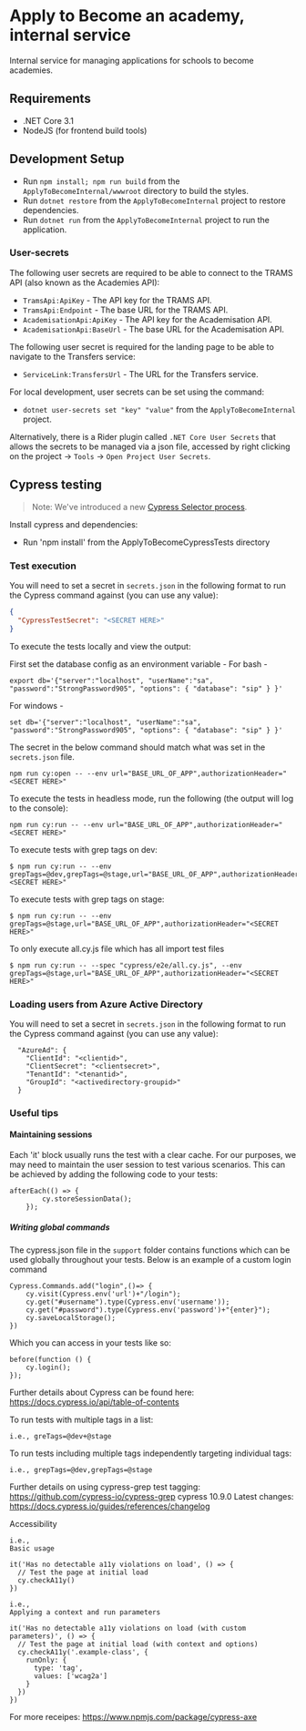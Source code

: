 # Apply to Become an academy, internal service
Internal service for managing applications for schools to become academies.

## Requirements
- .NET Core 3.1
- NodeJS (for frontend build tools)

## Development Setup

- Run `npm install; npm run build` from the `ApplyToBecomeInternal/wwwroot` directory to build the styles.
- Run `dotnet restore` from the `ApplyToBecomeInternal` project to restore dependencies.
- Run `dotnet run` from the `ApplyToBecomeInternal` project to run the application.

### User-secrets
The following user secrets are required to be able to connect to the TRAMS API (also known as the Academies API):

- `TramsApi:ApiKey` - The API key for the TRAMS API.
- `TramsApi:Endpoint` - The base URL for the TRAMS API.
- `AcademisationApi:ApiKey` - The API key for the Academisation API.
- `AcademisationApi:BaseUrl` - The base URL for the Academisation API.

The following user secret is required for the landing page to be able to navigate to the Transfers service:

- `ServiceLink:TransfersUrl` - The URL for the Transfers service.

For local development, user secrets can be set using the command:
- `dotnet user-secrets set "key" "value"` from the `ApplyToBecomeInternal` project.

Alternatively, there is a Rider plugin called `.NET Core User Secrets` that allows the secrets to be managed via a json file, accessed by right clicking on the project -> `Tools` -> `Open Project User Secrets`.

## Cypress testing

> Note: We've introduced a new [Cypress Selector process](Cypress_Selectors.md).

Install cypress and dependencies:
- Run 'npm install' from the ApplyToBecomeCypressTests directory

### Test execution
You will need to set a secret in `secrets.json` in the following format to run the Cypress command against (you can use any value):

```json
{  
  "CypressTestSecret": "<SECRET HERE>" 
}
```

To execute the tests locally and view the output:

First set the database config as an environment variable -
For bash -
```
export db='{"server":"localhost", "userName":"sa", "password":"StrongPassword905", "options": { "database": "sip" } }'
```
For windows -
```
set db='{"server":"localhost", "userName":"sa", "password":"StrongPassword905", "options": { "database": "sip" } }'
```

The secret in the below command should match what was set in the `secrets.json` file.
```
npm run cy:open -- --env url="BASE_URL_OF_APP",authorizationHeader="<SECRET HERE>"
```

To execute the tests in headless mode, run the following (the output will log to the console):

```
npm run cy:run -- --env url="BASE_URL_OF_APP",authorizationHeader="<SECRET HERE>"
```

To execute tests with grep tags on dev:

```
$ npm run cy:run -- --env grepTags=@dev,grepTags=@stage,url="BASE_URL_OF_APP",authorizationHeader="<SECRET HERE>"
```

To execute tests with grep tags on stage:

```
$ npm run cy:run -- --env grepTags=@stage,url="BASE_URL_OF_APP",authorizationHeader="<SECRET HERE>"
```

To only execute all.cy.js file which has all import test files
```
$ npm run cy:run -- --spec "cypress/e2e/all.cy.js", --env grepTags=@stage,url="BASE_URL_OF_APP",authorizationHeader="<SECRET HERE>"
```

### Loading users from Azure Active Directory
You will need to set a secret in `secrets.json` in the following format to run the Cypress command against (you can use any value):

```
  "AzureAd": {
    "ClientId": "<clientid>",
    "ClientSecret": "<clientsecret>",
    "TenantId": "<tenantid>",
    "GroupId": "<activedirectory-groupid>"
  }
```

### Useful tips

#### Maintaining sessions
Each 'it' block usually runs the test with a clear cache. For our purposes, we may need to maintain the user session to test various scenarios. This can be achieved by adding the following code to your tests:

```
afterEach(() => {
		cy.storeSessionData();
	});
```

##### Writing global commands
The cypress.json file in the `support` folder contains functions which can be used globally throughout your tests. Below is an example of a custom login command

```
Cypress.Commands.add("login",()=> {
	cy.visit(Cypress.env('url')+"/login");
	cy.get("#username").type(Cypress.env('username'));
	cy.get("#password").type(Cypress.env('password')+"{enter}");
	cy.saveLocalStorage();
})

```

Which you can access in your tests like so:

```
before(function () {
	cy.login();
});
```

Further details about Cypress can be found here: https://docs.cypress.io/api/table-of-contents

To run tests with multiple tags in a list:

```
i.e., greTags=@dev+@stage 
```

To run tests including multiple tags independently targeting individual tags:

```
i.e., grepTags=@dev,grepTags=@stage
```

Further details on using cypress-grep test tagging: https://github.com/cypress-io/cypress-grep 
cypress 10.9.0 Latest changes: https://docs.cypress.io/guides/references/changelog 

Accessibility
```
i.e.,
Basic usage

it('Has no detectable a11y violations on load', () => {
  // Test the page at initial load
  cy.checkA11y()
})
```
```
i.e.,
Applying a context and run parameters

it('Has no detectable a11y violations on load (with custom parameters)', () => {
  // Test the page at initial load (with context and options)
  cy.checkA11y('.example-class', {
    runOnly: {
      type: 'tag',
      values: ['wcag2a']
    }
  })
})
```
For more receipes: https://www.npmjs.com/package/cypress-axe
